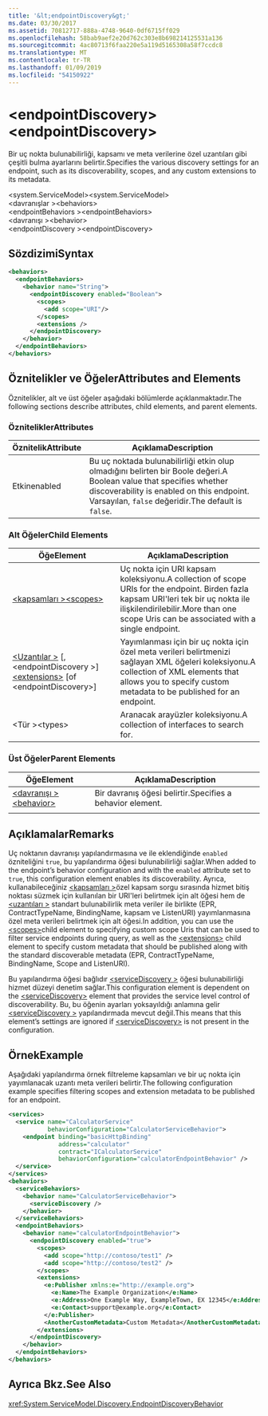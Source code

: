 ```yaml
---
title: '&lt;endpointDiscovery&gt;'
ms.date: 03/30/2017
ms.assetid: 70812717-888a-4748-9640-0df6715ff029
ms.openlocfilehash: 58bab9aef2e20d762c303e8b698214125531a136
ms.sourcegitcommit: 4ac80713f6faa220e5a119d5165308a58f7ccdc8
ms.translationtype: MT
ms.contentlocale: tr-TR
ms.lasthandoff: 01/09/2019
ms.locfileid: "54150922"
---
```

# <a name="ltendpointdiscoverygt"></a><span data-ttu-id="842a8-102">&lt;endpointDiscovery&gt;</span><span class="sxs-lookup"><span data-stu-id="842a8-102">&lt;endpointDiscovery&gt;</span></span>
<span data-ttu-id="842a8-103">Bir uç nokta bulunabilirliği, kapsamı ve meta verilerine özel uzantıları gibi çeşitli bulma ayarlarını belirtir.</span><span class="sxs-lookup"><span data-stu-id="842a8-103">Specifies the various discovery settings for an endpoint, such as its discoverability, scopes, and any custom extensions to its metadata.</span></span>  
  
<span data-ttu-id="842a8-104">\<system.ServiceModel></span><span class="sxs-lookup"><span data-stu-id="842a8-104">\<system.ServiceModel></span></span>  
<span data-ttu-id="842a8-105">\<davranışlar ></span><span class="sxs-lookup"><span data-stu-id="842a8-105">\<behaviors></span></span>  
<span data-ttu-id="842a8-106">\<endpointBehaviors ></span><span class="sxs-lookup"><span data-stu-id="842a8-106">\<endpointBehaviors></span></span>  
<span data-ttu-id="842a8-107">\<davranışı ></span><span class="sxs-lookup"><span data-stu-id="842a8-107">\<behavior></span></span>  
<span data-ttu-id="842a8-108">\<endpointDiscovery ></span><span class="sxs-lookup"><span data-stu-id="842a8-108">\<endpointDiscovery></span></span>  
  
## <a name="syntax"></a><span data-ttu-id="842a8-109">Sözdizimi</span><span class="sxs-lookup"><span data-stu-id="842a8-109">Syntax</span></span>  
  
```xml  
<behaviors>
  <endpointBehaviors>
    <behavior name="String">
      <endpointDiscovery enabled="Boolean">
        <scopes>
          <add scope="URI"/>
        </scopes>
        <extensions />
      </endpointDiscovery>
    </behavior>
  </endpointBehaviors>
</behaviors>
```  
  
## <a name="attributes-and-elements"></a><span data-ttu-id="842a8-110">Öznitelikler ve Öğeler</span><span class="sxs-lookup"><span data-stu-id="842a8-110">Attributes and Elements</span></span>  
 <span data-ttu-id="842a8-111">Öznitelikler, alt ve üst öğeler aşağıdaki bölümlerde açıklanmaktadır.</span><span class="sxs-lookup"><span data-stu-id="842a8-111">The following sections describe attributes, child elements, and parent elements.</span></span>  
  
### <a name="attributes"></a><span data-ttu-id="842a8-112">Öznitelikler</span><span class="sxs-lookup"><span data-stu-id="842a8-112">Attributes</span></span>  
  
|<span data-ttu-id="842a8-113">Öznitelik</span><span class="sxs-lookup"><span data-stu-id="842a8-113">Attribute</span></span>|<span data-ttu-id="842a8-114">Açıklama</span><span class="sxs-lookup"><span data-stu-id="842a8-114">Description</span></span>|  
|---------------|-----------------|  
|<span data-ttu-id="842a8-115">Etkin</span><span class="sxs-lookup"><span data-stu-id="842a8-115">enabled</span></span>|<span data-ttu-id="842a8-116">Bu uç noktada bulunabilirliği etkin olup olmadığını belirten bir Boole değeri.</span><span class="sxs-lookup"><span data-stu-id="842a8-116">A Boolean value that specifies whether discoverability is enabled on this endpoint.</span></span> <span data-ttu-id="842a8-117">Varsayılan, `false` değeridir.</span><span class="sxs-lookup"><span data-stu-id="842a8-117">The default is `false`.</span></span>|  
  
### <a name="child-elements"></a><span data-ttu-id="842a8-118">Alt Öğeler</span><span class="sxs-lookup"><span data-stu-id="842a8-118">Child Elements</span></span>  
  
|<span data-ttu-id="842a8-119">Öğe</span><span class="sxs-lookup"><span data-stu-id="842a8-119">Element</span></span>|<span data-ttu-id="842a8-120">Açıklama</span><span class="sxs-lookup"><span data-stu-id="842a8-120">Description</span></span>|  
|-------------|-----------------|  
|[<span data-ttu-id="842a8-121">\<kapsamları ></span><span class="sxs-lookup"><span data-stu-id="842a8-121">\<scopes></span></span>](../../../../../docs/framework/configure-apps/file-schema/wcf/scopes.md)|<span data-ttu-id="842a8-122">Uç nokta için URI kapsam koleksiyonu.</span><span class="sxs-lookup"><span data-stu-id="842a8-122">A collection of scope URIs for the endpoint.</span></span> <span data-ttu-id="842a8-123">Birden fazla kapsam URI'leri tek bir uç nokta ile ilişkilendirilebilir.</span><span class="sxs-lookup"><span data-stu-id="842a8-123">More than one scope Uris can be associated with a single endpoint.</span></span>|  
|<span data-ttu-id="842a8-124">[\<Uzantılar >](../../../../../docs/framework/configure-apps/file-schema/wcf/extensions.md) [, \<endpointDiscovery >]</span><span class="sxs-lookup"><span data-stu-id="842a8-124">[\<extensions>](../../../../../docs/framework/configure-apps/file-schema/wcf/extensions.md) [of \<endpointDiscovery>]</span></span>|<span data-ttu-id="842a8-125">Yayımlanması için bir uç nokta için özel meta verileri belirtmenizi sağlayan XML öğeleri koleksiyonu.</span><span class="sxs-lookup"><span data-stu-id="842a8-125">A collection of XML elements that allows you to specify custom metadata to be published for an endpoint.</span></span>|  
|<span data-ttu-id="842a8-126">\<Tür ></span><span class="sxs-lookup"><span data-stu-id="842a8-126">\<types></span></span>|<span data-ttu-id="842a8-127">Aranacak arayüzler koleksiyonu.</span><span class="sxs-lookup"><span data-stu-id="842a8-127">A collection of interfaces to search for.</span></span>|  
  
### <a name="parent-elements"></a><span data-ttu-id="842a8-128">Üst Öğeler</span><span class="sxs-lookup"><span data-stu-id="842a8-128">Parent Elements</span></span>  
  
|<span data-ttu-id="842a8-129">Öğe</span><span class="sxs-lookup"><span data-stu-id="842a8-129">Element</span></span>|<span data-ttu-id="842a8-130">Açıklama</span><span class="sxs-lookup"><span data-stu-id="842a8-130">Description</span></span>|  
|-------------|-----------------|  
|[<span data-ttu-id="842a8-131">\<davranışı ></span><span class="sxs-lookup"><span data-stu-id="842a8-131">\<behavior></span></span>](../../../../../docs/framework/configure-apps/file-schema/wcf/behavior-of-endpointbehaviors.md)|<span data-ttu-id="842a8-132">Bir davranış öğesi belirtir.</span><span class="sxs-lookup"><span data-stu-id="842a8-132">Specifies a behavior element.</span></span>|  
|||  
  
## <a name="remarks"></a><span data-ttu-id="842a8-133">Açıklamalar</span><span class="sxs-lookup"><span data-stu-id="842a8-133">Remarks</span></span>  
 <span data-ttu-id="842a8-134">Uç noktanın davranışı yapılandırmasına ve ile eklendiğinde `enabled` özniteliğini `true`, bu yapılandırma öğesi bulunabilirliği sağlar.</span><span class="sxs-lookup"><span data-stu-id="842a8-134">When added to the endpoint’s behavior configuration and with the `enabled` attribute set to `true`, this configuration element enables its discoverability.</span></span> <span data-ttu-id="842a8-135">Ayrıca, kullanabileceğiniz [ \<kapsamları >](../../../../../docs/framework/configure-apps/file-schema/wcf/scopes.md)özel kapsam sorgu sırasında hizmet bitiş noktası süzmek için kullanılan bir URI'leri belirtmek için alt öğesi hem de [ \<uzantıları >](../../../../../docs/framework/configure-apps/file-schema/wcf/extensions.md) standart bulunabilirlik meta veriler ile birlikte (EPR, ContractTypeName, BindingName, kapsam ve ListenURI) yayımlanmasına özel meta verileri belirtmek için alt öğesi.</span><span class="sxs-lookup"><span data-stu-id="842a8-135">In addition, you can use the [\<scopes>](../../../../../docs/framework/configure-apps/file-schema/wcf/scopes.md)child element to specifying custom scope Uris that can be used to filter service endpoints during query, as well as the [\<extensions>](../../../../../docs/framework/configure-apps/file-schema/wcf/extensions.md) child element to specify custom metadata that should be published along with the standard discoverable metadata (EPR, ContractTypeName, BindingName, Scope and ListenURI).</span></span>  
  
 <span data-ttu-id="842a8-136">Bu yapılandırma öğesi bağlıdır [ \<serviceDiscovery >](../../../../../docs/framework/configure-apps/file-schema/wcf/servicediscovery.md) öğesi bulunabilirliği hizmet düzeyi denetim sağlar.</span><span class="sxs-lookup"><span data-stu-id="842a8-136">This configuration element is dependent on the [\<serviceDiscovery>](../../../../../docs/framework/configure-apps/file-schema/wcf/servicediscovery.md) element that provides the service level control of discoverability.</span></span> <span data-ttu-id="842a8-137">Bu, bu öğenin ayarları yoksayıldığı anlamına gelir [ \<serviceDiscovery >](../../../../../docs/framework/configure-apps/file-schema/wcf/servicediscovery.md) yapılandırmada mevcut değil.</span><span class="sxs-lookup"><span data-stu-id="842a8-137">This means that this element’s settings are ignored if [\<serviceDiscovery>](../../../../../docs/framework/configure-apps/file-schema/wcf/servicediscovery.md) is not present in the configuration.</span></span>  
  
## <a name="example"></a><span data-ttu-id="842a8-138">Örnek</span><span class="sxs-lookup"><span data-stu-id="842a8-138">Example</span></span>  
 <span data-ttu-id="842a8-139">Aşağıdaki yapılandırma örnek filtreleme kapsamları ve bir uç nokta için yayımlanacak uzantı meta verileri belirtir.</span><span class="sxs-lookup"><span data-stu-id="842a8-139">The following configuration example specifies filtering scopes and extension metadata to be published for an endpoint.</span></span>  
  
```xml  
<services>
  <service name="CalculatorService"
           behaviorConfiguration="CalculatorServiceBehavior">
    <endpoint binding="basicHttpBinding"
              address="calculator"
              contract="ICalculatorService"
              behaviorConfiguration="calculatorEndpointBehavior" />
  </service>
</services>
<behaviors>
  <serviceBehaviors>
    <behavior name="CalculatorServiceBehavior">
      <serviceDiscovery />
    </behavior>
  </serviceBehaviors>
  <endpointBehaviors>
    <behavior name="calculatorEndpointBehavior">
      <endpointDiscovery enabled="true">
        <scopes>
          <add scope="http://contoso/test1" />
          <add scope="http://contoso/test2" />
        </scopes>
        <extensions>
          <e:Publisher xmlns:e="http://example.org">
            <e:Name>The Example Organization</e:Name>
            <e:Address>One Example Way, ExampleTown, EX 12345</e:Address>
            <e:Contact>support@example.org</e:Contact>
          </e:Publisher>
          <AnotherCustomMetadata>Custom Metadata</AnotherCustomMetadata>
        </extensions>
      </endpointDiscovery>
    </behavior>
  </endpointBehaviors>
</behaviors>
```  
  
## <a name="see-also"></a><span data-ttu-id="842a8-140">Ayrıca Bkz.</span><span class="sxs-lookup"><span data-stu-id="842a8-140">See Also</span></span>  
 <xref:System.ServiceModel.Discovery.EndpointDiscoveryBehavior>
